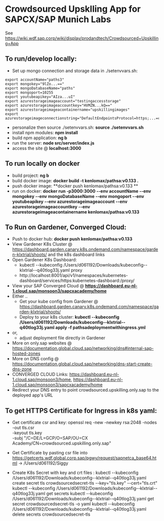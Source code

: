 Crowdsourced Upsklling App for SAPCX/SAP Munich Labs
=====
See https://wiki.wdf.sap.corp/wiki/display/prodandtech/Crowdsourced+Upskilling+App


## To run/develop locally:

- Set up mongo connection and storage data in ./setenvvars.sh:
```
export accountName="paths3"
export mongokey="9lZo...=="
export mongoDatabaseName="paths"
export mongoport=10255
export youtubeapikey="AIza...uI"
export azurestorageimageaccount="testingaccesstorage"
export azurestorageimageaccountkey="HVMZN...kQ=="
export azurestorageimageacontainername="upskillingimages"
export azurestorageimageconnectionstring="DefaultEndpointsProtocol=https;...=core.windows.net"
```

- personalize then source ./setenvvars.sh: **source ./setenvvars.sh**
- install npm modules: **npm install**
- build npm application: **ng b**
- run the server: **node src/server/index.js**
- access the site @ **localhost:3000**

## To run locally on docker
- build project: **ng b**
- build docker image: **docker build -t kenlomax/pathsa:v0.133 .**
- push docker image: **docker push kenlomax/pathsa:v0.133 **
- run on docker: **docker run -p3000:3000 --env accountName --env  mongokey --env mongoDatabaseName --env mongoport --env youtubeapikey --env  azurestorageimageaccount --env azurestorageimageaccountkey --env azurestorageimageacontainername kenlomax/pathsa:v0.133**

## To Run on Gardener, Converged Cloud:
- Push to docker hub: **docker push kenlomax/pathsa:v0.133**
- View Gardener K8s Cluster @ https://dashboard.garden.canary.k8s.ondemand.com/namespace/garden-klxtrial/shoots/ and the k8s dashboard links
- Open Gardener K8s Dashboard: 
  - kubectl --kubeconfig /Users/d061192/Downloads/kubeconfig--klxtrial--q40tlog33j.yaml  proxy
  - http://localhost:8001/api/v1/namespaces/kubernetes-dashboard/services/https:kubernetes-dashboard:/proxy/
- View your SAP Converged Cloud @ **https://dashboard.eu-nl-1.cloud.sap/monsoon3/sapcxacademy/home**
- Either ..
  - Get your kube config from Gardener @ https://dashboard.garden.canary.k8s.ondemand.com/namespace/garden-klxtrial/shoots/
  - Deploy to your k8s cluster: **kubectl --kubeconfig /Users/d061192/Downloads/kubeconfig--klxtrial--q40tlog33j.yaml  apply -f pathsadeploymentwithingress.yml**
- or, 
  - adjust deployment file directly in Gardener
- More on only.sap websites @ https://documentation.global.cloud.sap/networking/dns#internal-sap-hosted-zones
- More on DNS config @ https://documentation.global.cloud.sap/networking/dns-start-create-dns-zone
- CONVERGED CLOUD Links: https://dashboard.eu-nl-1.cloud.sap/monsoon3/home, https://dashboard.eu-nl-1.cloud.sap/monsoon3/sapcxacademy/home
- Redirect your DNS entry to point crowdsourced.upskilling.only.sap to the deployed app's URL


## To get HTTPS Certificate for Ingress in k8s yaml:
- Get certificate csr and key:
 openssl req -new -newkey rsa:2048 -nodes \
        -out tls.csr \
        -keyout tls.key \
        -subj "/C=DE/L=GCP/O=SAP/OU=CX Academy/CN=crowdsourced.upskilling.only.sap"

- Get Certificate by pasting csr file into  https://getcerts.wdf.global.corp.sap/pgwy/request/sapnetca_base64.html
-> /Users/d061192/Siggy
- Create K8s Secret with key and crt files :
kubectl  --kubeconfig /Users/d061192/Downloads/kubeconfig--klxtrial--q40tlog33j.yaml create secret tls crowdsourcedsecret-tls --key="tls.key" --cert="tls.crt"
kubectl --kubeconfig /Users/d061192/Downloads/kubeconfig--klxtrial--q40tlog33j.yaml get secrets 
kubectl --kubeconfig /Users/d061192/Downloads/kubeconfig--klxtrial--q40tlog33j.yaml get secret crowdsourcedsecret-tls -o yaml
kubectl --kubeconfig /Users/d061192/Downloads/kubeconfig--klxtrial--q40tlog33j.yaml delete secrets crowdsourcedsecret-tls


